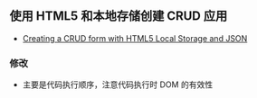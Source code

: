 ## 使用 HTML5 和本地存储创建 CRUD 应用

* [Creating a CRUD form with HTML5 Local Storage and JSON](http://mrbool.com/creating-a-crud-form-with-html5-local-storage-and-json/26719)

### 修改

* 主要是代码执行顺序，注意代码执行时 DOM 的有效性